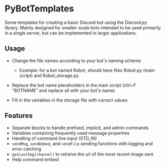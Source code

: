 # PyBotTemplates
Some templates for creating a basic Discord bot using the Discord.py library.
Mainly designed for smaller-scale bots intended to be used primarily in a single server, but can be implemented in larger applications.

## Usage
* Change the file names according to your bot's naming scheme
  * Example: for a bot named Robot, should have files Robot.py (main script) and Robot_storage.py

* Replace the bot name placeholders in the main script (ctrl+F "BOTNAME" and replace all with your bot's name)

* Fill in the variables in the storage file with correct values

## Features
* Separate blocks to handle prefixed, implicit, and admin commands
* Variables containing frequently used message properties
* Handling of command line input (STD_IN)
* `sendMsg`, `sendEmbed`, and `sendFile` sending functions with logging and error catching
* `getLastImg(channel)` to retreive the url of the most recent image sent
* Help command embed
